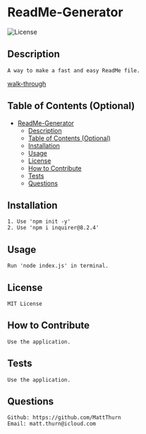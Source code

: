 # ReadMe-Generator
![License](https://img.shields.io/github/license/MattThurn/ReadMe-Generator)
## Description

    A way to make a fast and easy ReadMe file.
[walk-through](Video/node-walkthrough.webm)
    
## Table of Contents (Optional)
    
- [ReadMe-Generator](#readme-generator)
  - [Description](#description)
  - [Table of Contents (Optional)](#table-of-contents-optional)
  - [Installation](#installation)
  - [Usage](#usage)
  - [License](#license)
  - [How to Contribute](#how-to-contribute)
  - [Tests](#tests)
  - [Questions](#questions)

## Installation

    1. Use 'npm init -y'
    2. Use 'npm i inquirer@8.2.4'

## Usage

    Run 'node index.js' in terminal.

## License
    
    MIT License
    
## How to Contribute

    Use the application.
    
## Tests

    Use the application.
    
## Questions
    Github: https://github.com/MattThurn
    Email: matt.thurn@icloud.com